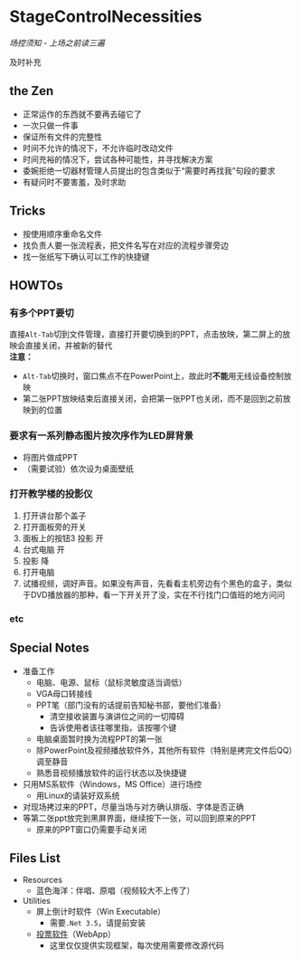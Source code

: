 # StageControlNecessities
_场控须知 - 上场之前读三遍_

及时补充

## the Zen
- 正常运作的东西就不要再去碰它了
- 一次只做一件事
- 保证所有文件的完整性
- 时间不允许的情况下，不允许临时改动文件
- 时间充裕的情况下，尝试各种可能性，并寻找解决方案
- 委婉拒绝一切器材管理人员提出的包含类似于“需要时再找我”句段的要求
- 有疑问时不要害羞，及时求助


## Tricks
- 按使用顺序重命名文件
- 找负责人要一张流程表，把文件名写在对应的流程步骤旁边
- 找一张纸写下确认可以工作的快捷键


## HOWTOs

### 有多个PPT要切
直接`Alt-Tab`切到文件管理，直接打开要切换到的PPT，点击放映，第二屏上的放映会直接关闭，并被新的替代  
**注意：**
- `Alt-Tab`切换时，窗口焦点不在PowerPoint上，故此时**不能**用无线设备控制放映
- 第二张PPT放映结束后直接关闭，会把第一张PPT也关闭，而不是回到之前放映到的位置

### 要求有一系列静态图片按次序作为LED屏背景
- 将图片做成PPT
- （需要试验）依次设为桌面壁纸

### 打开教学楼的投影仪
1. 打开讲台那个盖子
2. 打开面板旁的开关
3. 面板上的按钮3 投影 开
4. 台式电脑 开
5. 投影 降
6. 打开电脑
7. 试播视频，调好声音。如果没有声音，先看看主机旁边有个黑色的盒子，类似于DVD播放器的那种，看一下开关开了没，实在不行找门口值班的地方问问

### etc


## Special Notes
- 准备工作
    - 电脑、电源、鼠标（鼠标灵敏度适当调低）
    - VGA母口转接线
    - PPT笔（部门没有的话提前告知秘书部，要他们准备）
        - 清空接收装置与演讲位之间的一切障碍
        - 告诉使用者该往哪里指，该按哪个键
    - 电脑桌面暂时换为流程PPT的第一张
    - 除PowerPoint及视频播放软件外，其他所有软件（特别是拷完文件后QQ）调至静音
    - 熟悉音视频播放软件的运行状态以及快捷键
- 只用MS系软件（Windows，MS Office）进行场控
    - 用Linux的请装好双系统
- 对现场拷过来的PPT，尽量当场与对方确认排版、字体是否正确
- 等第二张ppt放完到黑屏界面，继续按下一张，可以回到原来的PPT
    - 原来的PPT窗口仍需要手动关闭

## Files List
- Resources
    - 蓝色海洋：伴唱、原唱（视频较大不上传了）
- Utilities
    - 屏上倒计时软件（Win Executable）
        - 需要`.Net 3.5`，请提前安装
    - [投票软件](https://github.com/smdsbz/VoteCounter)（WebApp）
        - 这里仅仅提供实现框架，每次使用需要修改源代码
